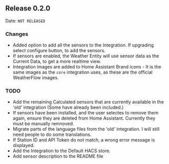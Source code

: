 ## Release 0.2.0

Date: `NOT RELEASED`

### Changes

- Added option to add all the sensors to the Integration. If upgrading select configure button, to add the sensors.
- If sensors are enabled, the Weather Entity will use sensor data as the Current Data, to get a more realtime view.
- Integration images are added to Home Assistant Brand icons - It is the same images as the `core` integration uses, as these are the official WeatherFlow images.


### TODO
- Add the remaining Calculated sensors that are currently available in the 'old' integration (Some have already been included.)
- If sensors have been installed, and the user selectes to remove them again, ensure they are deleted from Home Assistant. Currently they must be manually remnoved.
- Migrate parts of the language files from the 'old' integration. I will still need people to do some translations.
- If Station ID and API Token do not match, a wrong error message is displayed.
- Add the Integration to the Default HACS store.
- Add sensor description to the README file
